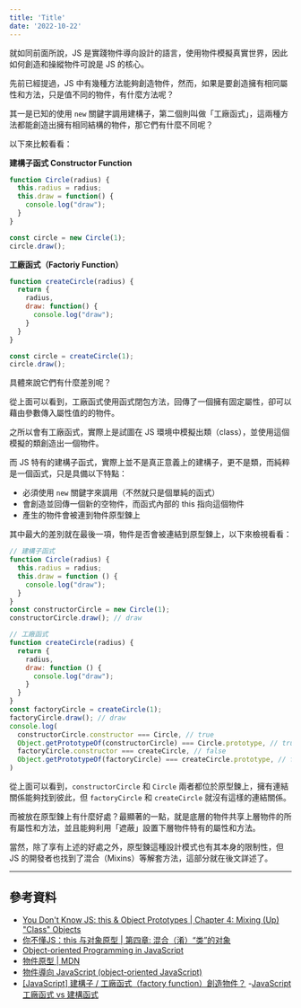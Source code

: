 ```yaml
---
title: 'Title'
date: '2022-10-22'
---
```


就如同前面所說，JS 是實踐物件導向設計的語言，使用物件模擬真實世界，因此如何創造和操縱物件可說是 JS 的核心。

先前已經提過，JS 中有幾種方法能夠創造物件，然而，如果是要創造擁有相同屬性和方法，只是值不同的物件，有什麼方法呢？

其一是已知的使用 `new` 關鍵字調用建構子，第二個則叫做「工廠函式」，這兩種方法都能創造出擁有相同結構的物件，那它們有什麼不同呢？

以下來比較看看：

**建構子函式 Constructor Function**
```js
function Circle(radius) {
  this.radius = radius;
  this.draw = function() {
    console.log("draw");
  }
}

const circle = new Circle(1);
circle.draw();
```

**工廠函式（Factoriy Function）**
```js
function createCircle(radius) {
  return {
    radius,
    draw: function() {
      console.log("draw");
    }
  }
}

const circle = createCircle(1);
circle.draw();
```

具體來說它們有什麼差別呢？

從上面可以看到，工廠函式使用函式閉包方法，回傳了一個擁有固定屬性，卻可以藉由參數傳入屬性值的的物件。

之所以會有工廠函式，實際上是試圖在 JS 環境中模擬出類（class），並使用這個模擬的類創造出一個物件。

而 JS 特有的建構子函式，實際上並不是真正意義上的建構子，更不是類，而純粹是一個函式，只是具備以下特點：
- 必須使用 `new` 關鍵字來調用（不然就只是個單純的函式）
- 會創造並回傳一個新的空物件，而函式內部的 this 指向這個物件
- 產生的物件會被連到物件原型鍊上

其中最大的差別就在最後一項，物件是否會被連結到原型鍊上，以下來檢視看看：
```js
// 建構子函式
function Circle(radius) {
  this.radius = radius;
  this.draw = function () {
    console.log("draw");
  }
}
const constructorCircle = new Circle(1);
constructorCircle.draw(); // draw

// 工廠函式
function createCircle(radius) {
  return {
    radius,
    draw: function () {
      console.log("draw");
    }
  }
}
const factoryCircle = createCircle(1);
factoryCircle.draw(); // draw
console.log(
  constructorCircle.constructor === Circle, // true
  Object.getPrototypeOf(constructorCircle) === Circle.prototype, // true
  factoryCircle.constructor === createCircle, // false
  Object.getPrototypeOf(factoryCircle) === createCircle.prototype, // false
)
```

從上面可以看到，`constructorCircle` 和 `Circle` 兩者都位於原型鍊上，擁有連結關係能夠找到彼此，但 `factoryCircle` 和 `createCircle` 就沒有這樣的連結關係。

而被放在原型鍊上有什麼好處？最顯著的一點，就是底層的物件共享上層物件的所有屬性和方法，並且能夠利用「遮蔽」設置下層物件特有的屬性和方法。

當然，除了享有上述的好處之外，原型鍊這種設計模式也有其本身的限制性，但 JS 的開發者也找到了混合（Mixins）等解套方法，這部分就在後文詳述了。

---

## 參考資料
- [You Don't Know JS: this & Object Prototypes | Chapter 4: Mixing (Up) "Class" Objects](https://github.com/getify/You-Dont-Know-JS/blob/1st-ed/this%20%26%20object%20prototypes/ch4.md)
- [你不懂JS：this 与对象原型 | 第四章: 混合（淆）“类”的对象](https://github.com/CuiFi/You-Dont-Know-JS-CN/blob/master/this%20%26%20object%20prototypes/ch4.md)
- [Object-oriented Programming in JavaScript](https://www.udemy.com/course/javascript-object-oriented-programming/)
- [物件原型 | MDN](https://developer.mozilla.org/zh-TW/docs/Learn/JavaScript/Objects/Object_prototypes)
- [物件導向 JavaScript (object-oriented JavaScript)](https://pjchender.dev/javascript/js-oo/)
- [[JavaScript] 建構子 / 工廠函式（factory function）創造物件？](https://hackmd.io/@s_jpXuNwRQiUuGCOQAOZuA/ryVK_oUUt)
-[JavaScript 工廠函式 vs 建構函式](https://www.itread01.com/hkyplyy.html) 
